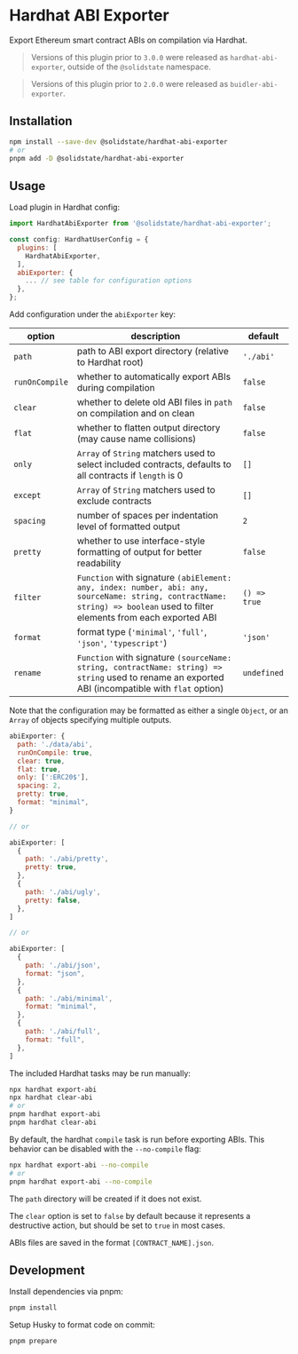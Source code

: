 # Hardhat ABI Exporter

Export Ethereum smart contract ABIs on compilation via Hardhat.

> Versions of this plugin prior to `3.0.0` were released as `hardhat-abi-exporter`, outside of the `@solidstate` namespace.

> Versions of this plugin prior to `2.0.0` were released as `buidler-abi-exporter`.

## Installation

```bash
npm install --save-dev @solidstate/hardhat-abi-exporter
# or
pnpm add -D @solidstate/hardhat-abi-exporter
```

## Usage

Load plugin in Hardhat config:

```javascript
import HardhatAbiExporter from '@solidstate/hardhat-abi-exporter';

const config: HardhatUserConfig = {
  plugins: [
    HardhatAbiExporter,
  ],
  abiExporter: {
    ... // see table for configuration options
  },
};
```

Add configuration under the `abiExporter` key:

| option         | description                                                                                                                                                                | default      |
| -------------- | -------------------------------------------------------------------------------------------------------------------------------------------------------------------------- | ------------ |
| `path`         | path to ABI export directory (relative to Hardhat root)                                                                                                                    | `'./abi'`    |
| `runOnCompile` | whether to automatically export ABIs during compilation                                                                                                                    | `false`      |
| `clear`        | whether to delete old ABI files in `path` on compilation and on clean                                                                                                      | `false`      |
| `flat`         | whether to flatten output directory (may cause name collisions)                                                                                                            | `false`      |
| `only`         | `Array` of `String` matchers used to select included contracts, defaults to all contracts if `length` is 0                                                                 | `[]`         |
| `except`       | `Array` of `String` matchers used to exclude contracts                                                                                                                     | `[]`         |
| `spacing`      | number of spaces per indentation level of formatted output                                                                                                                 | `2`          |
| `pretty`       | whether to use interface-style formatting of output for better readability                                                                                                 | `false`      |
| `filter`       | `Function` with signature `(abiElement: any, index: number, abi: any, sourceName: string, contractName: string) => boolean` used to filter elements from each exported ABI | `() => true` |
| `format`       | format type (`'minimal'`, `'full'`, `'json'`, `'typescript'`)                                                                                                              | `'json'`     |
| `rename`       | `Function` with signature `(sourceName: string, contractName: string) => string` used to rename an exported ABI (incompatible with `flat` option)                          | `undefined`  |

Note that the configuration may be formatted as either a single `Object`, or an `Array` of objects specifying multiple outputs.

```javascript
abiExporter: {
  path: './data/abi',
  runOnCompile: true,
  clear: true,
  flat: true,
  only: [':ERC20$'],
  spacing: 2,
  pretty: true,
  format: "minimal",
}

// or

abiExporter: [
  {
    path: './abi/pretty',
    pretty: true,
  },
  {
    path: './abi/ugly',
    pretty: false,
  },
]

// or

abiExporter: [
  {
    path: './abi/json',
    format: "json",
  },
  {
    path: './abi/minimal',
    format: "minimal",
  },
  {
    path: './abi/full',
    format: "full",
  },
]
```

The included Hardhat tasks may be run manually:

```bash
npx hardhat export-abi
npx hardhat clear-abi
# or
pnpm hardhat export-abi
pnpm hardhat clear-abi
```

By default, the hardhat `compile` task is run before exporting ABIs. This behavior can be disabled with the `--no-compile` flag:

```bash
npx hardhat export-abi --no-compile
# or
pnpm hardhat export-abi --no-compile
```

The `path` directory will be created if it does not exist.

The `clear` option is set to `false` by default because it represents a destructive action, but should be set to `true` in most cases.

ABIs files are saved in the format `[CONTRACT_NAME].json`.

## Development

Install dependencies via pnpm:

```bash
pnpm install
```

Setup Husky to format code on commit:

```bash
pnpm prepare
```
